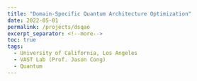 ```yaml
---
title: "Domain-Specific Quantum Architecture Optimization"
date: 2022-05-01
permalink: /projects/dsqao
excerpt_separator: <!--more-->
toc: true
tags:
  - University of California, Los Angeles
  - VAST Lab (Prof. Jason Cong)
  - Quantum
---
```



<!-- --- -->
<!-- title: "Domain-Specific Quantum Architecture Optimization"
collection: Quantum-related
type: "Quantum-related"
permalink: /projects/dsqao
venue: "VAST Lab (Prof. Jason Cong)"
date: 2022-11-01
location: "University of California, Los Angeles"
--- -->

<!-- [More information here]() -->
